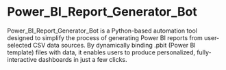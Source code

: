 # Power_BI_Report_Generator_Bot
Power_BI_Report_Generator_Bot is a Python-based automation tool designed to simplify the process of generating Power BI reports from user-selected CSV data sources. By dynamically binding .pbit (Power BI template) files with data, it enables users to produce personalized, fully-interactive dashboards in just a few clicks.
